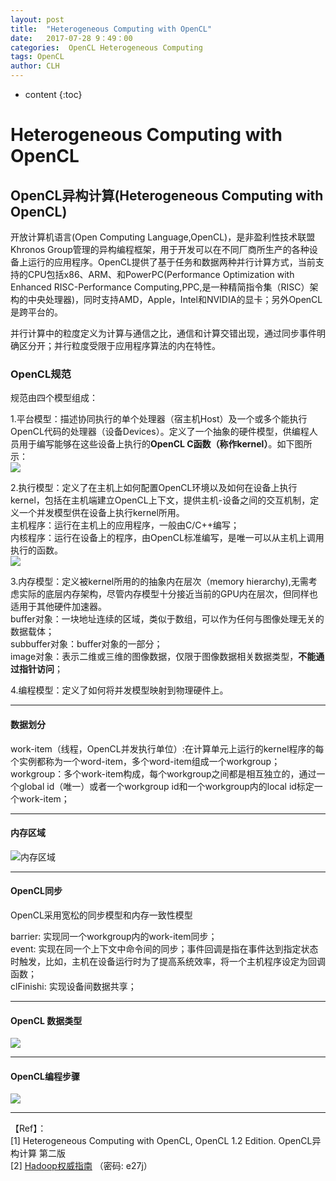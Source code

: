 ```yaml
---
layout: post
title:  "Heterogeneous Computing with OpenCL"
date:   2017-07-28 9：49：00
categories:  OpenCL Heterogeneous Computing
tags: OpenCL
author: CLH
---
```


* content
{:toc}

# Heterogeneous Computing with OpenCL #
## OpenCL异构计算(Heterogeneous Computing with OpenCL) ##

开放计算机语言(Open Computing Language,OpenCL)，是非盈利性技术联盟Khronos Group管理的异构编程框架，用于开发可以在不同厂商所生产的各种设备上运行的应用程序。OpenCL提供了基于任务和数据两种并行计算方式，当前支持的CPU包括x86、ARM、和PowerPC(Performance Optimization with Enhanced RISC-Performance Computing,PPC,是一种精简指令集（RISC）架构的中央处理器)，同时支持AMD，Apple，Intel和NVIDIA的显卡；另外OpenCL是跨平台的。    

并行计算中的粒度定义为计算与通信之比，通信和计算交错出现，通过同步事件明确区分开；并行粒度受限于应用程序算法的内在特性。  
### OpenCL规范 ###
规范由四个模型组成：   

1.平台模型：描述协同执行的单个处理器（宿主机Host）及一个或多个能执行OpenCL代码的处理器（设备Devices）。定义了一个抽象的硬件模型，供编程人员用于编写能够在这些设备上执行的**OpenCL C函数（称作kernel）**。如下图所示：     
![](http://i.imgur.com/UEGdaTO.jpg)    

2.执行模型：定义了在主机上如何配置OpenCL环境以及如何在设备上执行kernel，包括在主机端建立OpenCL上下文，提供主机-设备之间的交互机制，定义一个并发模型供在设备上执行kernel所用。     
主机程序：运行在主机上的应用程序，一般由C/C++编写；   
内核程序：运行在设备上的程序，由OpenCL标准编写，是唯一可以从主机上调用执行的函数。   
![](http://i.imgur.com/d5neEv7.jpg)      

3.内存模型：定义被kernel所用的的抽象内在层次（memory hierarchy),无需考虑实际的底层内存架构，尽管内存模型十分接近当前的GPU内在层次，但同样也适用于其他硬件加速器。      
buffer对象：一块地址连续的区域，类似于数组，可以作为任何与图像处理无关的数据载体；  
subbuffer对象：buffer对象的一部分；   
image对象：表示二维或三维的图像数据，仅限于图像数据相关数据类型，**不能通过指针访问**；    

4.编程模型：定义了如何将并发模型映射到物理硬件上。     

----------


#### 数据划分 ####

work-item（线程，OpenCL并发执行单位）:在计算单元上运行的kernel程序的每个实例都称为一个word-item，多个word-item组成一个workgroup；    
workgroup：多个work-item构成，每个workgroup之间都是相互独立的，通过一个global id（唯一）或者一个workgroup id和一个workgroup内的local id标定一个work-item；     

----------

#### 内存区域 ####
     

![内存区域](http://i.imgur.com/cdcVHKP.jpg)    

----------

#### OpenCL同步 ####
OpenCL采用宽松的同步模型和内存一致性模型   
  
barrier: 实现同一个workgroup内的work-item同步；   
event:   实现在同一个上下文中命令间的同步；事件回调是指在事件达到指定状态时触发，比如，主机在设备运行时为了提高系统效率，将一个主机程序设定为回调函数；    
clFinishi: 实现设备间数据共享；              

----------
#### OpenCL 数据类型 ####
![](http://i.imgur.com/pXoKBYF.jpg)    

----------

#### OpenCL编程步骤 ####
![](http://i.imgur.com/YBPhcaw.jpg)   


----------
【Ref】：     
[1] Heterogeneous Computing with OpenCL, OpenCL 1.2 Edition. OpenCL异构计算 第二版   
[2] [Hadoop权威指南](https://pan.baidu.com/s/1eRKAmdG)  （密码: e27j） 
	